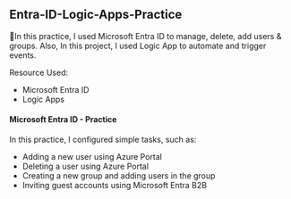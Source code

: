 ## Entra-ID-Logic-Apps-Practice

📘In this practice, I used Microsoft Entra ID to manage, delete, add users & groups.
Also, In this project, I used Logic App to automate and trigger events.

Resource Used:
- Microsoft Entra ID
- Logic Apps

#### Microsoft Entra ID - Practice
In this practice, I configured simple tasks, such as:
- Adding a new user using Azure Portal
- Deleting a user using Azure Portal
- Creating a new group and adding users in the group
- Inviting guest accounts using Microsoft Entra B2B
